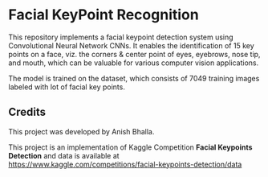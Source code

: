 # Facial KeyPoint Recognition


This repository implements a facial keypoint detection system using Convolutional Neural Network CNNs. It enables the identification of 15 key points on a face, viz. the corners & center point of eyes, eyebrows, nose tip, and mouth, which can be valuable for various computer vision applications. 



The model is trained on the dataset, which consists of 7049 training images labeled with lot of facial key points.


## Credits

This project was developed by Anish Bhalla.

This project is an implementation of Kaggle Competition **Facial Keypoints Detection** and data is available at https://www.kaggle.com/competitions/facial-keypoints-detection/data
